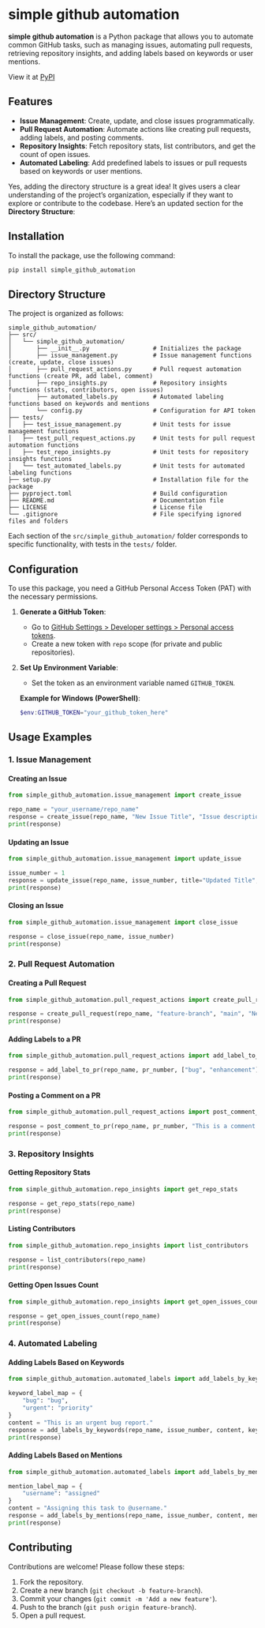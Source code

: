# simple github automation

**simple github automation** is a Python package that allows you to automate common GitHub tasks, such as managing issues, automating pull requests, retrieving repository insights, and adding labels based on keywords or user mentions.

View it at [PyPI](https://pypi.org/project/simple-github-automation/0.1.0/)

## Features

- **Issue Management**: Create, update, and close issues programmatically.
- **Pull Request Automation**: Automate actions like creating pull requests, adding labels, and posting comments.
- **Repository Insights**: Fetch repository stats, list contributors, and get the count of open issues.
- **Automated Labeling**: Add predefined labels to issues or pull requests based on keywords or user mentions.

Yes, adding the directory structure is a great idea! It gives users a clear understanding of the project’s organization, especially if they want to explore or contribute to the codebase. Here’s an updated section for the **Directory Structure**:

## Installation

To install the package, use the following command:

```bash
pip install simple_github_automation
```

## Directory Structure

The project is organized as follows:

```plaintext
simple_github_automation/
├── src/
│   └── simple_github_automation/
│       ├── __init__.py                  # Initializes the package
│       ├── issue_management.py          # Issue management functions (create, update, close issues)
│       ├── pull_request_actions.py      # Pull request automation functions (create PR, add label, comment)
│       ├── repo_insights.py             # Repository insights functions (stats, contributors, open issues)
│       ├── automated_labels.py          # Automated labeling functions based on keywords and mentions
│       └── config.py                    # Configuration for API token
├── tests/
│   ├── test_issue_management.py         # Unit tests for issue management functions
│   ├── test_pull_request_actions.py     # Unit tests for pull request automation functions
│   ├── test_repo_insights.py            # Unit tests for repository insights functions
│   └── test_automated_labels.py         # Unit tests for automated labeling functions
├── setup.py                             # Installation file for the package
├── pyproject.toml                       # Build configuration
├── README.md                            # Documentation file
├── LICENSE                              # License file
└── .gitignore                           # File specifying ignored files and folders
```

Each section of the `src/simple_github_automation/` folder corresponds to specific functionality, with tests in the `tests/` folder.

## Configuration

To use this package, you need a GitHub Personal Access Token (PAT) with the necessary permissions.

1. **Generate a GitHub Token**:
   - Go to [GitHub Settings > Developer settings > Personal access tokens](https://github.com/settings/tokens).
   - Create a new token with `repo` scope (for private and public repositories).
   
2. **Set Up Environment Variable**:
   - Set the token as an environment variable named `GITHUB_TOKEN`.
   
   **Example for Windows (PowerShell)**:
   ```powershell
   $env:GITHUB_TOKEN="your_github_token_here"
   ```

## Usage Examples

### 1. Issue Management

#### Creating an Issue
```python
from simple_github_automation.issue_management import create_issue

repo_name = "your_username/repo_name"
response = create_issue(repo_name, "New Issue Title", "Issue description here")
print(response)
```

#### Updating an Issue
```python
from simple_github_automation.issue_management import update_issue

issue_number = 1
response = update_issue(repo_name, issue_number, title="Updated Title", body="Updated description")
print(response)
```

#### Closing an Issue
```python
from simple_github_automation.issue_management import close_issue

response = close_issue(repo_name, issue_number)
print(response)
```

### 2. Pull Request Automation

#### Creating a Pull Request
```python
from simple_github_automation.pull_request_actions import create_pull_request

response = create_pull_request(repo_name, "feature-branch", "main", "New PR Title", "Description of PR")
print(response)
```

#### Adding Labels to a PR
```python
from simple_github_automation.pull_request_actions import add_label_to_pr

response = add_label_to_pr(repo_name, pr_number, ["bug", "enhancement"])
print(response)
```

#### Posting a Comment on a PR
```python
from simple_github_automation.pull_request_actions import post_comment_to_pr

response = post_comment_to_pr(repo_name, pr_number, "This is a comment on the PR.")
print(response)
```

### 3. Repository Insights

#### Getting Repository Stats
```python
from simple_github_automation.repo_insights import get_repo_stats

response = get_repo_stats(repo_name)
print(response)
```

#### Listing Contributors
```python
from simple_github_automation.repo_insights import list_contributors

response = list_contributors(repo_name)
print(response)
```

#### Getting Open Issues Count
```python
from simple_github_automation.repo_insights import get_open_issues_count

response = get_open_issues_count(repo_name)
print(response)
```

### 4. Automated Labeling

#### Adding Labels Based on Keywords
```python
from simple_github_automation.automated_labels import add_labels_by_keywords

keyword_label_map = {
    "bug": "bug",
    "urgent": "priority"
}
content = "This is an urgent bug report."
response = add_labels_by_keywords(repo_name, issue_number, content, keyword_label_map)
print(response)
```

#### Adding Labels Based on Mentions
```python
from simple_github_automation.automated_labels import add_labels_by_mentions

mention_label_map = {
    "username": "assigned"
}
content = "Assigning this task to @username."
response = add_labels_by_mentions(repo_name, issue_number, content, mention_label_map)
print(response)
```

## Contributing

Contributions are welcome! Please follow these steps:

1. Fork the repository.
2. Create a new branch (`git checkout -b feature-branch`).
3. Commit your changes (`git commit -m 'Add a new feature'`).
4. Push to the branch (`git push origin feature-branch`).
5. Open a pull request.
